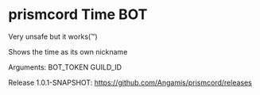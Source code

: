 # prismcord Time BOT

Very unsafe but it works(™)

Shows the time as its own nickname

Arguments: BOT_TOKEN GUILD_ID

Release 1.0.1-SNAPSHOT: https://github.com/Angamis/prismcord/releases
